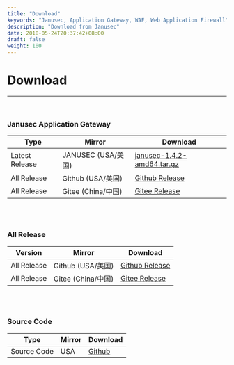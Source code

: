 ```yaml
---
title: "Download"
keywords: "Janusec, Application Gateway, WAF, Web Application Firewall"
description: "Download from Janusec"
date: 2018-05-24T20:37:42+08:00
draft: false
weight: 100
---
```


# Download
----

<br>

### Janusec Application Gateway  

| Type             | Mirror          |   Download                                                                                   |
|------------------|-----------------|----------------------------------------------------------------------------------------------|
| Latest Release   | JANUSEC (USA/美国)   | [janusec-1.4.2-amd64.tar.gz](https://www.janusec.com/download/janusec-1.4.2-amd64.tar.gz)    |  
| All Release      | Github (USA/美国)    | [Github Release](https://github.com/Janusec/janusec/releases)                                |  
| All Release      | Gitee (China/中国)   | [Gitee Release](https://gitee.com/Janusec/janusec/releases)                                  |  

<br><br>
  
### All Release    

| Version          | Mirror       |   Download                                                                                   |
|------------------|--------------|----------------------------------------------------------------------------------------------|
| All Release   | Github (USA/美国)    | [Github Release](https://github.com/Janusec/janusec/releases)                                |  
| All Release   | Gitee (China/中国)   | [Gitee Release](https://gitee.com/Janusec/janusec/releases)                                  |  
  
<br><br>
  
### Source Code      
  
| Type             | Mirror       |   Download                                                                                   |
|------------------|--------------|----------------------------------------------------------------------------------------------|
| Source Code      | USA          | [Github](https://github.com/Janusec/janusec)                                                 |

